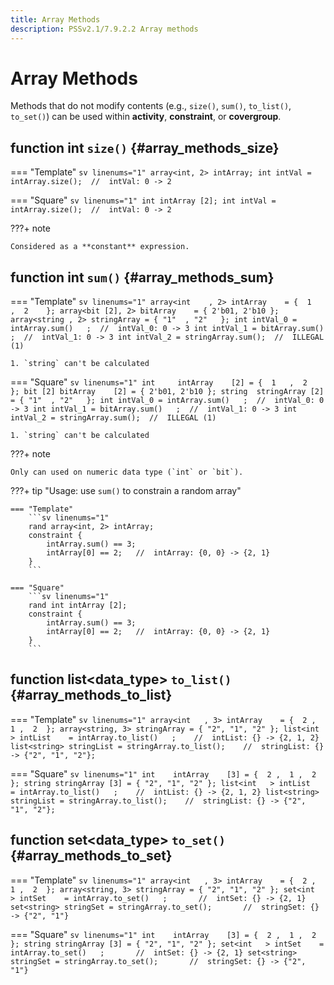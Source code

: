 ```yaml
---
title: Array Methods
description: PSSv2.1/7.9.2.2 Array methods
---
```


# Array Methods
Methods that do not modify contents (e.g., `size()`, `sum()`, `to_list()`, `to_set()`) can be used within **activity**, **constraint**, or **covergroup**. <br>

## function int `size()` {#array_methods_size}
=== "Template"
    ```sv linenums="1"
    array<int, 2> intArray;
    int intVal = intArray.size();  //  intVal: 0 -> 2
    ```

=== "Square"
    ```sv linenums="1"
    int intArray [2];
    int intVal = intArray.size();  //  intVal: 0 -> 2
    ```

???+ note

    Considered as a **constant** expression.

## function int `sum()` {#array_methods_sum}
=== "Template"
    ```sv linenums="1"
    array<int    , 2> intArray    = {  1   ,  2    };
    array<bit [2], 2> bitArray    = { 2'b01, 2'b10 };
    array<string , 2> stringArray = { "1"  , "2"   };
    int intVal_0 = intArray.sum()   ;  //  intVal_0: 0 -> 3
    int intVal_1 = bitArray.sum()   ;  //  intVal_1: 0 -> 3
    int intVal_2 = stringArray.sum();  //  ILLEGAL (1)
    ```

    1. `string` can't be calculated

=== "Square"
    ```sv linenums="1"
    int     intArray    [2] = {  1   ,  2    };
    bit [2] bitArray    [2] = { 2'b01, 2'b10 };
    string  stringArray [2] = { "1"  , "2"   };
    int intVal_0 = intArray.sum()   ;  //  intVal_0: 0 -> 3
    int intVal_1 = bitArray.sum()   ;  //  intVal_1: 0 -> 3
    int intVal_2 = stringArray.sum();  //  ILLEGAL (1)
    ```

    1. `string` can't be calculated

???+ note

    Only can used on numeric data type (`int` or `bit`).

???+ tip "Usage: use `sum()` to constrain a random array"

    === "Template"
        ```sv linenums="1"
        rand array<int, 2> intArray;
        constraint {
            intArray.sum() == 3;
            intArray[0] == 2;   //  intArray: {0, 0} -> {2, 1}
        }
        ```

    === "Square"
        ```sv linenums="1"
        rand int intArray [2];
        constraint {
            intArray.sum() == 3;
            intArray[0] == 2;   //  intArray: {0, 0} -> {2, 1}
        }
        ```

## function list&lt;data_type&gt; `to_list()` {#array_methods_to_list}
=== "Template"
    ```sv linenums="1"
    array<int   , 3> intArray    = {  2 ,  1 ,  2  };
    array<string, 3> stringArray = { "2", "1", "2" };
    list<int   > intList    = intArray.to_list()   ;    //  intList: {} -> {2, 1, 2}
    list<string> stringList = stringArray.to_list();    //  stringList: {} -> {"2", "1", "2"};
    ```

=== "Square"
    ```sv linenums="1"
    int    intArray    [3] = {  2 ,  1 ,  2  };
    string stringArray [3] = { "2", "1", "2" };
    list<int   > intList    = intArray.to_list()   ;    //  intList: {} -> {2, 1, 2}
    list<string> stringList = stringArray.to_list();    //  stringList: {} -> {"2", "1", "2"};
    ```

## function set&lt;data_type&gt; `to_set()` {#array_methods_to_set}
=== "Template"
    ```sv linenums="1"
    array<int   , 3> intArray    = {  2 ,  1 ,  2  };
    array<string, 3> stringArray = { "2", "1", "2" };
    set<int   > intSet    = intArray.to_set()   ;       //  intSet: {} -> {2, 1}
    set<string> stringSet = stringArray.to_set();       //  stringSet: {} -> {"2", "1"}
    ```

=== "Square"
    ```sv linenums="1"
    int    intArray    [3] = {  2 ,  1 ,  2  };
    string stringArray [3] = { "2", "1", "2" };
    set<int   > intSet    = intArray.to_set()   ;       //  intSet: {} -> {2, 1}
    set<string> stringSet = stringArray.to_set();       //  stringSet: {} -> {"2", "1"}
    ```
